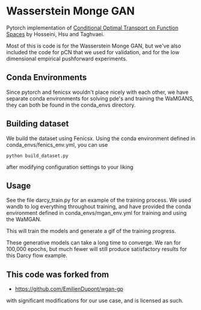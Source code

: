 # Wasserstein Monge GAN

Pytorch implementation of [Conditional Optimal Transport on Function Spaces](https://arxiv.org/abs/2311.05672) by Hosseini, Hsu and Taghvaei.

Most of this is code is for the Wasserstein Monge GAN, but we've also included the code for pCN that we used for validation, and for the low dimensional empirical pushforward experiments.

## Conda Environments
Since pytorch and fenicsx wouldn't place nicely with each other, we have separate conda environments for solving pde's and training the WaMGANS, they can both be found in the conda_envs directory. 

## Building dataset
We build the dataset using Fenicsx. Using the conda environment defined in conda_envs/fenics_env.yml, you can use 
```
python build_dataset.py
```
after modifying configuration settings to your liking


## Usage

See the file darcy_train.py for an example of the training process. We used wandb to log everything throughout training, and have provided the conda environment defined in conda_envs/mgan_env.yml for training and using the WaMGAN.

This will train the models and generate a gif of the training progress.

These generative models can take a long time to converge. We ran for 100,000 epochs, but much fewer will still produce satisfactory results for this Darcy flow example.

## This code was forked from
* https://github.com/EmilienDupont/wgan-gp

with significant modifications for our use case, and is licensed as such. 
